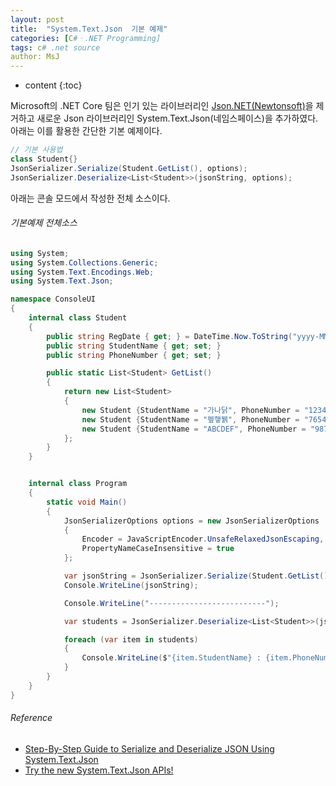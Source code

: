 ```yaml
---
layout: post
title:  "System.Text.Json  기본 예제"
categories: [C#ㆍ.NET Programming]
tags: c# .net source
author: MsJ
---
```


* content
{:toc}

Microsoft의 .NET Core 팀은 인기 있는 라이브러리인 [Json.NET(Newtonsoft)](https://www.newtonsoft.com/json)을 제거하고 새로운 Json 라이브러리인 System.Text.Json(네임스페이스)을 추가하였다. 아래는 이를 활용한 간단한 기본 예제이다.

```cs
// 기본 사용법
class Student{}
JsonSerializer.Serialize(Student.GetList(), options);
JsonSerializer.Deserialize<List<Student>>(jsonString, options);
```

아래는 콘솔 모드에서 작성한 전체 소스이다.





###### 기본예제 전체소스

```cs
using System;
using System.Collections.Generic;
using System.Text.Encodings.Web;
using System.Text.Json;

namespace ConsoleUI
{
    internal class Student
    {
        public string RegDate { get; } = DateTime.Now.ToString("yyyy-MM-dd");
        public string StudentName { get; set; }
        public string PhoneNumber { get; set; }

        public static List<Student> GetList()
        {
            return new List<Student>
            {
                new Student {StudentName = "가나닭", PhoneNumber = "1234567"},
                new Student {StudentName = "펲햏뷁", PhoneNumber = "7654321"},
                new Student {StudentName = "ABCDEF", PhoneNumber = "9876543"}
            };
        }
    }


    internal class Program
    {
        static void Main()
        {
            JsonSerializerOptions options = new JsonSerializerOptions
            {
                Encoder = JavaScriptEncoder.UnsafeRelaxedJsonEscaping,
                PropertyNameCaseInsensitive = true
            };

            var jsonString = JsonSerializer.Serialize(Student.GetList(), options);
            Console.WriteLine(jsonString);

            Console.WriteLine("--------------------------");

            var students = JsonSerializer.Deserialize<List<Student>>(jsonString, options);

            foreach (var item in students)
            {
                Console.WriteLine($"{item.StudentName} : {item.PhoneNumber} : {item.RegDate}");
            }
        }
    }
}
```

###### Reference
* [Step-By-Step Guide to Serialize and Deserialize JSON Using System.Text.Json](https://www.techrepository.in/blog/posts/step-by-step-guide-to-serialize-and-deserialize-json-using-system-text-json)
* [Try the new System.Text.Json APIs!](https://www.youtube.com/watch?v=gb3zcdZ-y3M)
